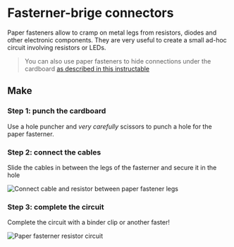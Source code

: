 # Fasterner-brige connectors

Paper fasteners allow to cramp on metal legs from resistors, diodes and other electronic components. They are very useful to create a small ad-hoc circuit involving resistors or LEDs.

> You can also use paper fasteners to hide connections under the cardboard [as described in this instructable](http://www.instructables.com/id/Build-a-Simple-Circuit-from-a-Pizza-Box-No-Solder/)

## Make

### Step 1: punch the cardboard

Use a hole puncher and _very carefully_ scissors to punch a hole for the paper fasterner.

### Step 2: connect the cables

Slide the cables in between the legs of the fasterner and secure it in the hole

![Connect cable and resistor between paper fastener legs]({/assets/paperfasternerconnect.jpg)

### Step 3: complete the circuit

Complete the circuit with a binder clip or another faster!

![Paper fasterner resistor circuit](/assets/paperfasternercircuit.jpg)
